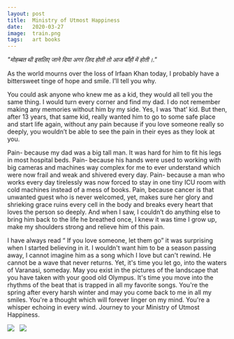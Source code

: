 ```yaml
---
layout: post
title:  Ministry of Utmost Happiness
date:   2020-03-27
image:  train.png
tags:   art books 
---
```

_"मोहब्बत थी इसलिए जाने दिया
अगर ज़िद होती तो आज बाँहों में होती।."_

As the world mourns over the loss of Irfaan Khan today, I probably have a bittersweet tinge of hope and smile. I’ll tell you why.

You could ask anyone who knew me as a kid, they would all tell you the same thing. I would turn every corner and find my dad. I do not remember making any memories without him by my side. Yes, I was ‘that’ kid. But then, after 13 years, that same kid, really wanted him to go to some safe place and start life again, without any pain because if you love someone really so deeply, you wouldn’t be able to see the pain in their eyes as they look at you.

Pain- because my dad was a big tall man. It was hard for him to fit his legs in most hospital beds. Pain- because his hands were used to working with big cameras and machines way complex for me to ever understand which were now frail and weak and shivered every day.
Pain- because a man who works every day tirelessly was now forced to stay in one tiny ICU room with cold machines instead of a mess of books.
Pain, because cancer is that unwanted guest who is never welcomed, yet, makes sure her glory and shrieking grace ruins every cell in the body and breaks every heart that loves the person so deeply.
And when I saw, I couldn’t do anything else to bring him back to the life he breathed once, I knew it was time I grow up, make my shoulders strong and relieve him of this pain.

I have always read “ If you love someone, let them go” it was surprising when I started believing in it.
I wouldn't want him to be a season passing away, I cannot imagine him as a song which I love but can't rewind. He cannot be a wave that never returns. 
Yet, it's time you let go, into the waters of Varanasi, someday. 
May you exist in the pictures of the landscape that you have taken with your good old Olympus. It's time you move into the rhythms of the beat that is trapped in all my favorite songs. You're the spring after every harsh winter and may you come back to me in all my smiles. You're a thought which will forever linger on my mind. You're a whisper echoing in every wind.
Journey to your Ministry of Utmost Happiness. 

![]({{site.baseurl}}/img/jaipur.jpg)
&nbsp;
![]({{site.baseurl}}/img/canon.jpg)
&nbsp;

